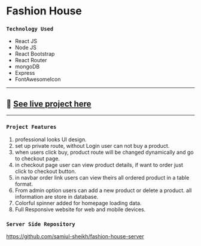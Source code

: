 # Fashion House
### `Technology Used`
- React JS
- Node JS
- React Bootstrap
- React Router
- mongoDB
- Express
- FontAwesomeIcon
---
## :link: [See live project here](https://fashion-house-bd.web.app/)

---
### `Project Features`
1. professional looks UI design.
2. set up private route, without Login user can not buy a product.
3. when users click buy, product route will be changed dynamically and go to checkout page.
4. in checkout page user can view product details, if want to order just click to checkout button.
5. in navbar order link users can view theirs all ordered product in a table format.
6. From admin option users can add a new product or delete a product. all information are store in database.
7. Colorful spinner added for homepage loading data.
7. Full Responsive website for web and mobile devices.

### `Server Side Repository`
https://github.com/samiul-sheikh/fashion-house-server